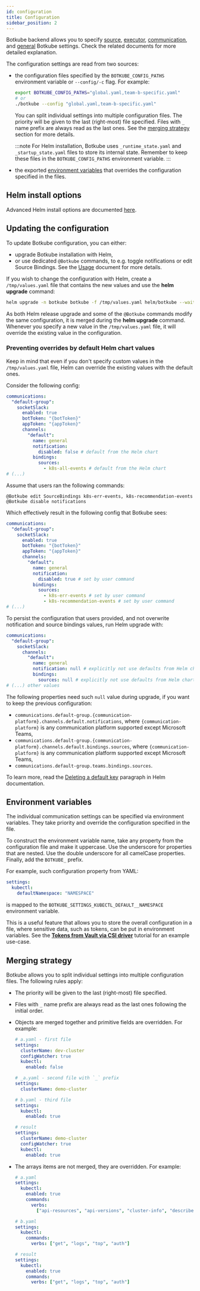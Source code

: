 ```yaml
---
id: configuration
title: Configuration
sidebar_position: 2
---
```


Botkube backend allows you to specify [source](./source), [executor](./executor), [communication](./communication), and [general](./general) Botkube settings. Check the related documents for more detailed explanation.

The configuration settings are read from two sources:

- the configuration files specified by the `BOTKUBE_CONFIG_PATHS` environment variable or `--config/-c` flag. For example:

  ```bash
  export BOTKUBE_CONFIG_PATHS="global.yaml,team-b-specific.yaml"
  # or
  ./botkube --config "global.yaml,team-b-specific.yaml"
  ```

  You can split individual settings into multiple configuration files. The priority will be given to the last (right-most) file specified. Files with `_` name prefix are always read as the last ones. See the [merging strategy](#merging-strategy) section for more details.

  :::note
  For Helm installation, Botkube uses `_runtime_state.yaml` and `_startup_state.yaml` files to store its internal state. Remember to keep these files in the `BOTKUBE_CONFIG_PATHS` environment variable.
  :::

- the exported [environment variables](#environment-variables) that overrides the configuration specified in the files.

## Helm install options

Advanced Helm install options are documented [here](helm-chart-parameters).

## Updating the configuration

To update Botkube configuration, you can either:

- upgrade Botkube installation with Helm,
- or use dedicated `@Botkube` commands, to e.g. toggle notifications or edit Source Bindings. See the [Usage](../usage/index.md) document for more details.

If you wish to change the configuration with Helm, create a `/tmp/values.yaml` file that contains the new values and use the **helm upgrade** command:

```bash
helm upgrade -n botkube botkube -f /tmp/values.yaml helm/botkube --wait
```

As both Helm release upgrade and some of the `@Botkube` commands modify the same configuration, it is merged during the **helm upgrade** command.
Whenever you specify a new value in the `/tmp/values.yaml` file, it will override the existing value in the configuration.

### Preventing overrides by default Helm chart values

Keep in mind that even if you don't specify custom values in the `/tmp/values.yaml` file, Helm can override the existing values with the default ones.

Consider the following config:

```yaml
communications:
  "default-group":
    socketSlack:
      enabled: true
      botToken: "{botToken}"
      appToken: "{appToken}"
      channels:
        "default":
          name: general
          notification:
            disabled: false # default from the Helm chart
          bindings:
            sources:
              - k8s-all-events # default from the Helm chart
# (...)
```

Assume that users ran the following commands:

```
@Botkube edit SourceBindings k8s-err-events, k8s-recommendation-events
@Botkube disable notifications
```

Which effectively result in the following config that Botkube sees:

```yaml
communications:
  "default-group":
    socketSlack:
      enabled: true
      botToken: "{botToken}"
      appToken: "{appToken}"
      channels:
        "default":
          name: general
          notification:
            disabled: true # set by user command
          bindings:
            sources:
              - k8s-err-events # set by user command
              - k8s-recommendation-events # set by user command
# (...)
```

To persist the configuration that users provided, and not overwrite notification and source bindings values, run Helm upgrade with:

```yaml
communications:
  "default-group":
    socketSlack:
      channels:
        "default":
          name: general
          notification: null # explicitly not use defaults from Helm chart
          bindings:
            sources: null # explicitly not use defaults from Helm chart
# (...) other values
```

The following properties need such `null` value during upgrade, if you want to keep the previous configuration:

- `communications.default-group.{communication-platform}.channels.default.notifications`, where `{communication-platform}` is any communication platform supported except Microsoft Teams,
- `communications.default-group.{communication-platform}.channels.default.bindings.sources`, where `{communication-platform}` is any communication platform supported except Microsoft Teams,
- `communications.default-group.teams.bindings.sources`.

To learn more, read the [Deleting a default key](https://helm.sh/docs/chart_template_guide/values_files/#deleting-a-default-key) paragraph in Helm documentation.

## Environment variables

The individual communication settings can be specified via environment variables. They take priority and override the configuration specified in the file.

To construct the environment variable name, take any property from the configuration file and make it uppercase. Use the underscore for properties that are nested. Use the double underscore for all camelCase properties. Finally, add the `BOTKUBE_` prefix.

For example, such configuration property from YAML:

```yaml
settings:
  kubectl:
    defaultNamespace: "NAMESPACE"
```

is mapped to the `BOTKUBE_SETTINGS_KUBECTL_DEFAULT__NAMESPACE` environment variable.

This is a useful feature that allows you to store the overall configuration in a file, where sensitive data, such as tokens, can be put in environment variables. See the [**Tokens from Vault via CSI driver**](./communication/vault-csi/) tutorial for an example use-case.

## Merging strategy

Botkube allows you to split individual settings into multiple configuration files. The following rules apply:

- The priority will be given to the last (right-most) file specified.
- Files with `_` name prefix are always read as the last ones following the initial order.
- Objects are merged together and primitive fields are overridden. For example:

  ```yaml
  # a.yaml - first file
  settings:
    clusterName: dev-cluster
    configWatcher: true
    kubectl:
      enabled: false
  ```

  ```yaml
  # _a.yaml - second file with `_` prefix
  settings:
    clusterName: demo-cluster
  ```

  ```yaml
  # b.yaml - third file
  settings:
    kubectl:
      enabled: true
  ```

  ```yaml
  # result
  settings:
    clusterName: demo-cluster
    configWatcher: true
    kubectl:
      enabled: true
  ```

- The arrays items are not merged, they are overridden. For example:

  ```yaml
  # a.yaml
  settings:
    kubectl:
      enabled: true
      commands:
        verbs:
          ["api-resources", "api-versions", "cluster-info", "describe", "diff", "explain", "get", "logs", "top", "auth"]
  ```

  ```yaml
  # b.yaml
  settings:
    kubectl:
      commands:
        verbs: ["get", "logs", "top", "auth"]
  ```

  ```yaml
  # result
  settings:
    kubectl:
      enabled: true
      commands:
        verbs: ["get", "logs", "top", "auth"]
  ```
